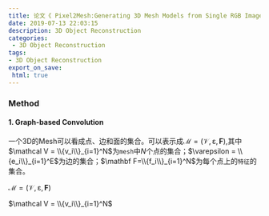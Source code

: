 ```yaml
---
title: 论文《 Pixel2Mesh:Generating 3D Mesh Models from Single RGB Images》
date: 2019-07-13 22:03:15
description: 3D Object Reconstruction
categories:
 - 3D Object Reconstruction
tags: 
- 3D Object Reconstruction
export_on_save:
 html: true
---
```



### Method
#### 1. Graph-based Convolution

一个3D的Mesh可以看成点、边和面的集合。可以表示成$\mathcal M =(\mathcal V,\mathcal \varepsilon,\mathbf F)$,其中$\mathcal V = \\{v_i\\}_{i=1}^N$为`mesh`中$N$个点的集合；$\varepsilon = \\{e_i\\}_{i=1}^E$为边的集合；$\mathbf F=\\{f_i\\}_{i=1}^N$为每个点上的`特征`的集合。



$\mathcal M =(\mathcal V,\mathcal \varepsilon,\mathbf F)$

$\mathcal V = \\{v_i\\}_{i=1}^N$